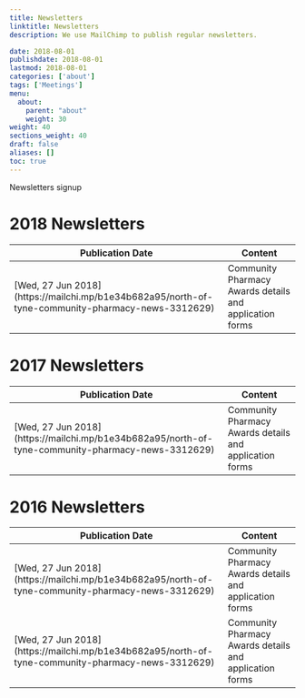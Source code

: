 ```yaml
---
title: Newsletters
linktitle: Newsletters
description: We use MailChimp to publish regular newsletters.

date: 2018-08-01
publishdate: 2018-08-01
lastmod: 2018-08-01
categories: ['about']
tags: ['Meetings']
menu:
  about:
    parent: "about"
    weight: 30
weight: 40
sections_weight: 40
draft: false
aliases: []
toc: true
---
```


Newsletters signup  

# 2018 Newsletters

  <div class="overflow-auto">
    <table class="f6 w-100 mw8 center" cellspacing="0">
      <thead>
        <tr class="stripe-dark">
          <th class="fw6 tl pa3 bg-white">Publication Date</th>
          <th class="fw6 tl pa3 bg-white">Content</th>
        </tr>
      </thead>
      <tbody class="lh-copy">
        <tr class="stripe-dark">
          <td class="pa3">[Wed, 27 Jun 2018](https://mailchi.mp/b1e34b682a95/north-of-tyne-community-pharmacy-news-3312629)</td>
          <td class="pa3">Community Pharmacy Awards details and application forms</td>
        </tr> 
      </tbody>
    </table>
  </div>

# 2017 Newsletters

  <div class="overflow-auto">
    <table class="f6 w-100 mw8 center" cellspacing="0">
      <thead>
        <tr class="stripe-dark">
          <th class="fw6 tl pa3 bg-white">Publication Date</th>
          <th class="fw6 tl pa3 bg-white">Content</th>
        </tr>
      </thead>
      <tbody class="lh-copy">
        <tr class="stripe-dark">
          <td class="pa3">[Wed, 27 Jun 2018](https://mailchi.mp/b1e34b682a95/north-of-tyne-community-pharmacy-news-3312629)</td>
          <td class="pa3">Community Pharmacy Awards details and application forms</td>
        </tr> 
      </tbody>
    </table>
  </div>

# 2016 Newsletters

  <div class="overflow-auto">
    <table class="f6 w-100 mw8 center" cellspacing="0">
      <thead>
        <tr class="stripe-dark">
          <th class="fw6 tl pa3 bg-white">Publication Date</th>
          <th class="fw6 tl pa3 bg-white">Content</th>
        </tr>
      </thead>
      <tbody class="lh-copy">
        <tr class="stripe-dark">
          <td class="pa3">[Wed, 27 Jun 2018](https://mailchi.mp/b1e34b682a95/north-of-tyne-community-pharmacy-news-3312629)</td>
          <td class="pa3">Community Pharmacy Awards details and application forms</td>
        </tr>
        <tr class="stripe-dark">
          <td class="pa3">[Wed, 27 Jun 2018](https://mailchi.mp/b1e34b682a95/north-of-tyne-community-pharmacy-news-3312629)</td>
          <td class="pa3">Community Pharmacy Awards details and application forms</td>
        </tr>
      </tbody>
    </table>
  </div>
